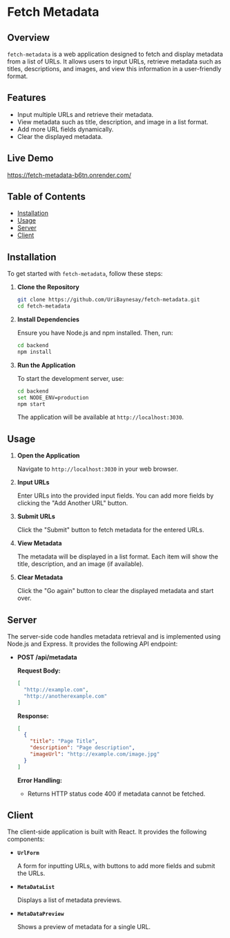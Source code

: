 # Fetch Metadata

## Overview

`fetch-metadata` is a web application designed to fetch and display metadata from a list of URLs. It allows users to input URLs, retrieve metadata such as titles, descriptions, and images, and view this information in a user-friendly format.

## Features

- Input multiple URLs and retrieve their metadata.
- View metadata such as title, description, and image in a list format.
- Add more URL fields dynamically.
- Clear the displayed metadata.

## Live Demo

https://fetch-metadata-b6tn.onrender.com/

## Table of Contents

- [Installation](#installation)
- [Usage](#usage)
- [Server](#server)
- [Client](#client)


## Installation

To get started with `fetch-metadata`, follow these steps:

1. **Clone the Repository**

   ```bash
   git clone https://github.com/UriBaynesay/fetch-metadata.git
   cd fetch-metadata
   ```

2. **Install Dependencies**

   Ensure you have Node.js and npm installed. Then, run:

   ```bash
   cd backend
   npm install
   ```

3. **Run the Application**

   To start the development server, use:

   ```bash
   cd backend
   set NODE_ENV=production
   npm start
   ```

   The application will be available at `http://localhost:3030`.

## Usage

1. **Open the Application**

   Navigate to `http://localhost:3030` in your web browser.

2. **Input URLs**

   Enter URLs into the provided input fields. You can add more fields by clicking the "Add Another URL" button.

3. **Submit URLs**

   Click the "Submit" button to fetch metadata for the entered URLs.

4. **View Metadata**

   The metadata will be displayed in a list format. Each item will show the title, description, and an image (if available).

5. **Clear Metadata**

   Click the "Go again" button to clear the displayed metadata and start over.


## Server

The server-side code handles metadata retrieval and is implemented using Node.js and Express. It provides the following API endpoint:

- **POST /api/metadata**

  **Request Body:**

  ```json
  [
    "http://example.com",
    "http://anotherexample.com"
  ]
  ```

  **Response:**

  ```json
  [
    {
      "title": "Page Title",
      "description": "Page description",
      "imageUrl": "http://example.com/image.jpg"
    }
  ]
  ```

  **Error Handling:**

  - Returns HTTP status code 400 if metadata cannot be fetched.

## Client

The client-side application is built with React. It provides the following components:

- **`UrlForm`**

  A form for inputting URLs, with buttons to add more fields and submit the URLs.

- **`MetaDataList`**

  Displays a list of metadata previews.

- **`MetaDataPreview`**

  Shows a preview of metadata for a single URL.
